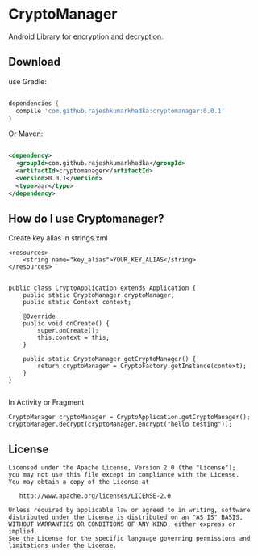 # CryptoManager
Android Library for encryption and decryption.

Download
-------------------
use Gradle:

```gradle

dependencies {
  compile 'com.github.rajeshkumarkhadka:cryptomanager:0.0.1'
}

```

Or Maven:

```xml

<dependency>
  <groupId>com.github.rajeshkumarkhadka</groupId>
  <artifactId>cryptomanager</artifactId>
  <version>0.0.1</version>
  <type>aar</type>
</dependency>

```

How do I use Cryptomanager?
-------------------
Create key alias in strings.xml

```
<resources>
    <string name="key_alias">YOUR_KEY_ALIAS</string>
</resources>
```

```

public class CryptoApplication extends Application {
    public static CryptoManager cryptoManager;
    public static Context context;

    @Override
    public void onCreate() {
        super.onCreate();
        this.context = this;
    }

    public static CryptoManager getCryptoManager() {
        return cryptoManager = CryptoFactory.getInstance(context);
    }
}
  
```

In Activity or Fragment
```
CryptoManager cryptoManager = CryptoApplication.getCryptoManager();
cryptoManager.decrypt(cryptoManager.encrypt("hello testing"));

```


License
--------

    Licensed under the Apache License, Version 2.0 (the "License");
    you may not use this file except in compliance with the License.
    You may obtain a copy of the License at

       http://www.apache.org/licenses/LICENSE-2.0

    Unless required by applicable law or agreed to in writing, software
    distributed under the License is distributed on an "AS IS" BASIS,
    WITHOUT WARRANTIES OR CONDITIONS OF ANY KIND, either express or implied.
    See the License for the specific language governing permissions and
    limitations under the License.


